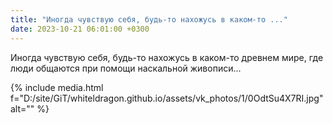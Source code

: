 ```yaml
---
title: "Иногда чувствую себя, будь-то нахожусь в каком-то ..."
date: 2023-10-21 06:01:00 +0300
---
```


Иногда чувствую себя, будь-то нахожусь в каком-то древнем мире, где люди общаются при помощи наскальной живописи...

{% include media.html f="D:/site/GiT/whiteldragon.github.io/assets/vk_photos/1/0OdtSu4X7RI.jpg" alt="" %}
